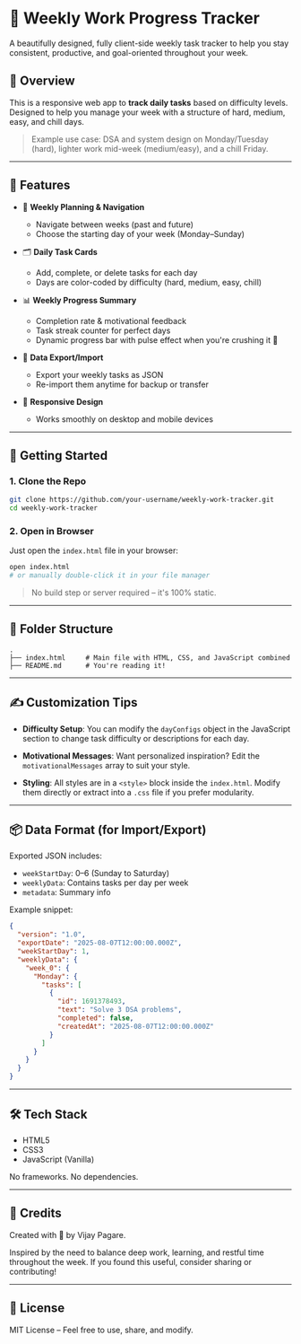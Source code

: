 # 🎯 Weekly Work Progress Tracker

A beautifully designed, fully client-side weekly task tracker to help you stay consistent, productive, and goal-oriented throughout your week.

## 🧠 Overview

This is a responsive web app to **track daily tasks** based on difficulty levels. Designed to help you manage your week with a structure of hard, medium, easy, and chill days.

> Example use case: DSA and system design on Monday/Tuesday (hard), lighter work mid-week (medium/easy), and a chill Friday.

---

## 🌟 Features

* 📆 **Weekly Planning & Navigation**

  * Navigate between weeks (past and future)
  * Choose the starting day of your week (Monday–Sunday)

* 🗂 **Daily Task Cards**

  * Add, complete, or delete tasks for each day
  * Days are color-coded by difficulty (hard, medium, easy, chill)

* 📊 **Weekly Progress Summary**

  * Completion rate & motivational feedback
  * Task streak counter for perfect days
  * Dynamic progress bar with pulse effect when you're crushing it 💪

* 💾 **Data Export/Import**

  * Export your weekly tasks as JSON
  * Re-import them anytime for backup or transfer

* 📱 **Responsive Design**

  * Works smoothly on desktop and mobile devices

---

## 🚀 Getting Started

### 1. Clone the Repo

```bash
git clone https://github.com/your-username/weekly-work-tracker.git
cd weekly-work-tracker
```

### 2. Open in Browser

Just open the `index.html` file in your browser:

```bash
open index.html
# or manually double-click it in your file manager
```

> No build step or server required – it's 100% static.

---

## 🧱 Folder Structure

```
.
├── index.html     # Main file with HTML, CSS, and JavaScript combined
├── README.md      # You're reading it!
```

---

## ✍️ Customization Tips

* **Difficulty Setup**:
  You can modify the `dayConfigs` object in the JavaScript section to change task difficulty or descriptions for each day.

* **Motivational Messages**:
  Want personalized inspiration? Edit the `motivationalMessages` array to suit your style.

* **Styling**:
  All styles are in a `<style>` block inside the `index.html`. Modify them directly or extract into a `.css` file if you prefer modularity.

---

## 📦 Data Format (for Import/Export)

Exported JSON includes:

* `weekStartDay`: 0–6 (Sunday to Saturday)
* `weeklyData`: Contains tasks per day per week
* `metadata`: Summary info

Example snippet:

```json
{
  "version": "1.0",
  "exportDate": "2025-08-07T12:00:00.000Z",
  "weekStartDay": 1,
  "weeklyData": {
    "week_0": {
      "Monday": {
        "tasks": [
          {
            "id": 1691378493,
            "text": "Solve 3 DSA problems",
            "completed": false,
            "createdAt": "2025-08-07T12:00:00.000Z"
          }
        ]
      }
    }
  }
}
```

---

## 🛠 Tech Stack

* HTML5
* CSS3
* JavaScript (Vanilla)

No frameworks. No dependencies.

---

## 🙌 Credits

Created with 💜 by Vijay Pagare.

Inspired by the need to balance deep work, learning, and restful time throughout the week. If you found this useful, consider sharing or contributing!

---

## 📄 License

MIT License – Feel free to use, share, and modify.

